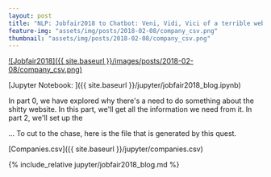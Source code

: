 ```yaml
---
layout: post
title: "NLP: Jobfair2018 to Chatbot: Veni, Vidi, Vici of a terrible website. (Part1: Scrape by Request)"
feature-img: "assets/img/posts/2018-02-08/company_csv.png"
thumbnail: "assets/img/posts/2018-02-08/company_csv.png"
---
```


[![Jobfair2018]({{ site.baseurl }}/images/posts/2018-02-08/company_csv.png)]({{page.url}})

[Jupyter Notebook: ]({{ site.baseurl }}/jupyter/jobfair2018_blog.ipynb)

In part 0, we have explored why there's a need to do something about the shitty website. In this part, we'll get all the information we need from it. In part 2, we'll set up the

... To cut to the chase, here is the file that is generated by this quest.

[Companies.csv]({{ site.baseurl }}/jupyter/companies.csv)

{% include_relative jupyter/jobfair2018_blog.md %}
